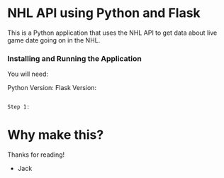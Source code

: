 # NHL API using Python and Flask

This is a Python application that uses the NHL API to get data about live game date going on in the NHL. 

### Installing and Running the Application

You will need:

Python Version:
Flask Version:

```

Step 1:
```

# Why make this?




Thanks for reading!
- Jack
